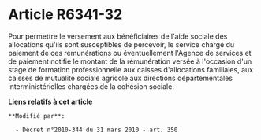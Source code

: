 # Article R6341-32

Pour permettre le versement aux bénéficiaires de l'aide sociale des allocations qu'ils sont susceptibles de percevoir, le
service chargé du paiement de ces rémunérations ou éventuellement l'Agence de services et de paiement notifie le montant de
la rémunération versée à l'occasion d'un stage de formation professionnelle aux caisses d'allocations familiales, aux caisses
de mutualité sociale agricole        aux directions départementales interministérielles chargées de la cohésion sociale.

**Liens relatifs à cet article**

	**Modifié par**:

	  - Décret n°2010-344 du 31 mars 2010 - art. 350
